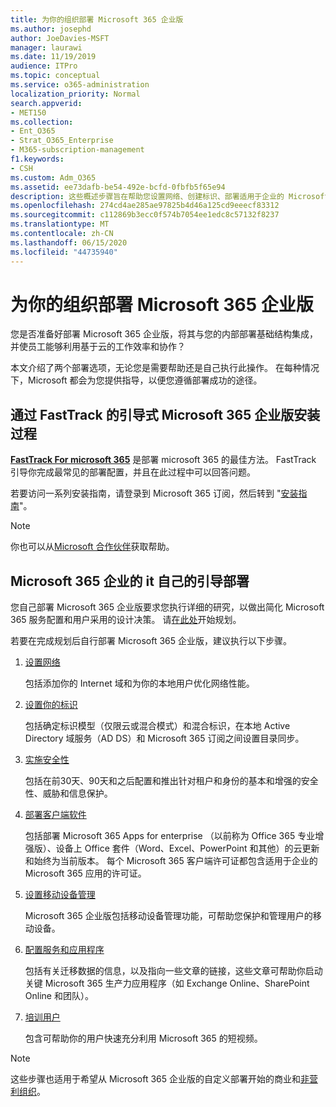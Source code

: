 ```yaml
---
title: 为你的组织部署 Microsoft 365 企业版
ms.author: josephd
author: JoeDavies-MSFT
manager: laurawi
ms.date: 11/19/2019
audience: ITPro
ms.topic: conceptual
ms.service: o365-administration
localization_priority: Normal
search.appverid:
- MET150
ms.collection:
- Ent_O365
- Strat_O365_Enterprise
- M365-subscription-management
f1.keywords:
- CSH
ms.custom: Adm_O365
ms.assetid: ee73dafb-be54-492e-bcfd-0fbfb5f65e94
description: 这些概述步骤旨在帮助您设置网络、创建标识、部署适用于企业的 Microsoft 365 应用程序、迁移数据，以及帮助组织中的人员使用 Microsoft 365 开始。
ms.openlocfilehash: 274cd4ae285ae97825b4d46a125cd9eeecf83312
ms.sourcegitcommit: c112869b3ecc0f574b7054ee1edc8c57132f8237
ms.translationtype: MT
ms.contentlocale: zh-CN
ms.lasthandoff: 06/15/2020
ms.locfileid: "44735940"
---
```

# <a name="deploy-microsoft-365-enterprise-for-your-organization"></a>为你的组织部署 Microsoft 365 企业版

您是否准备好部署 Microsoft 365 企业版，将其与您的内部部署基础结构集成，并使员工能够利用基于云的工作效率和协作？

本文介绍了两个部署选项，无论您是需要帮助还是自己执行此操作。 在每种情况下，Microsoft 都会为您提供指导，以便您遵循部署成功的途径。

## <a name="guided-microsoft-365-enterprise-setup-process-with-fasttrack"></a>通过 FastTrack 的引导式 Microsoft 365 企业版安装过程

**[FastTrack For microsoft 365](https://www.microsoft.com/fasttrack/microsoft-365)** 是部署 microsoft 365 的最佳方法。 FastTrack 引导你完成最常见的部署配置，并且在此过程中可以回答问题。 

若要访问一系列安装指南，请登录到 Microsoft 365 订阅，然后转到 "[安装指南](https://aka.ms/o365fasttrack)"。

>[!Note]
>你也可以从[Microsoft 合作伙伴](https://www.microsoft.com/solution-providers/home)获取帮助。
>

## <a name="do-it-yourself-guided-deployment-of-microsoft-365-enterprise"></a>Microsoft 365 企业的 it 自己的引导部署

您自己部署 Microsoft 365 企业版要求您执行详细的研究，以做出简化 Microsoft 365 服务配置和用户采用的设计决策。 请[在此处](get-your-organization-ready-for-office-365.md)开始规划。

若要在完成规划后自行部署 Microsoft 365 企业版，建议执行以下步骤。

1. [设置网络](set-up-network-for-office-365.md)

   包括添加你的 Internet 域和为你的本地用户优化网络性能。
 
2. [设置你的标识](protect-your-global-administrator-accounts.md)

   包括确定标识模型（仅限云或混合模式）和混合标识，在本地 Active Directory 域服务（AD DS）和 Microsoft 365 订阅之间设置目录同步。

3. [实施安全性](https://docs.microsoft.com/office365/securitycompliance/security-roadmap)

   包括在前30天、90天和之后配置和推出针对租户和身份的基本和增强的安全性、威胁和信息保护。
 
4. [部署客户端软件](https://docs.microsoft.com/DeployOffice/deployment-guide-microsoft-365-apps)

   包括部署 Microsoft 365 Apps for enterprise （以前称为 Office 365 专业增强版）、设备上 Office 套件（Word、Excel、PowerPoint 和其他）的云更新和始终为当前版本。 每个 Microsoft 365 客户端许可证都包含适用于企业的 Microsoft 365 应用的许可证。
 
5. [设置移动设备管理](https://support.office.com/article/set-up-mobile-device-management-mdm-in-office-365-dd892318-bc44-4eb1-af00-9db5430be3cd)

   Microsoft 365 企业版包括移动设备管理功能，可帮助您保护和管理用户的移动设备。
 
6. [配置服务和应用程序](configure-services-and-applications.md)

   包括有关迁移数据的信息，以及指向一些文章的链接，这些文章可帮助你启动关键 Microsoft 365 生产力应用程序（如 Exchange Online、SharePoint Online 和团队）。
 
7. [培训用户](https://docs.microsoft.com/office365/admin/admin-overview/get-started-with-office-365#training-resources-for-your-users)

   包含可帮助你的用户快速充分利用 Microsoft 365 的短视频。
 

>[!Note]
>这些步骤也适用于希望从 Microsoft 365 企业版的自定义部署开始的商业和[非营利组织](https://go.microsoft.com/fwlink/?LinkId=627221)。 
>
